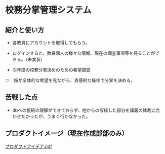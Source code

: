 # 校務分掌管理システム


## 紹介と使い方

  - 各教員にアカウントを取得してもらう。

  - ログインすると、教員個人の様々な情報、現在の調査事項等を見ることができる。（未実装）

  - 次年度の校務分掌決めのための希望調査  

  ⇨　係が全体的な希望を見ながら、直感的な操作で分掌を決める。


## 苦戦した点

  - dbへの接続の理解ができておらず、他からの写経した部分を講義の体裁に合わせたかったが、うまく行かなかった。

## プロダクトイメージ（現在作成部部のみ）
[プロダクトアイデア.pdf](https://github.com/TaisukeMiyachi/schooljobs/files/10402200/default.pdf)
